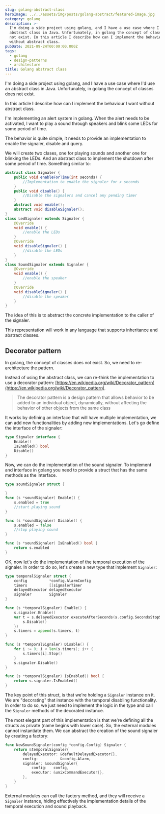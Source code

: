 ```yaml
---
slug: golang-abstract-class
heroImage: ../../assets/img/posts/golang-abstract/featured-image.jpg
category: golang
description: >-
  I'm doing a side project using golang, and I have a use case where I'd use an
  abstract class in Java. Unfortunately, in golang the concept of classes does
  not exist. In this article I describe how can I implement the behaviour I want
  without abstract class.
pubDate: 2021-09-24T00:00:00.000Z
tags:
  - golang
  - design-patterns
  - architecture
title: Golang abstract class
---
```


I'm doing a side project using golang, and I have a use case where I'd use an abstract class in Java. Unfortunately, in golang the concept of classes does not exist.

In this article I describe how can I implement the behaviour I want without abstract class.

I'm implementing an alert system in golang. When the alert needs to be activated, I want to play a sound through speakers and blink some LEDs for some period of time.

The behavior is quite simple, it needs to provide an implementation to enable the signaler, disable and query.

We will create two clases, one for playing sounds and another one for blinking the LEDs. And an abstract class to implement the shutdown after some period of time. Something similar to:

```java
abstract class Signaler {
    public void enableForTime(int seconds) {
        //Implementation to enable the signaler for x seconds
    }
    public void disable() {
        //Disable the signalers and cancel any pending timer
    }
    abstract void enable();
    abstract void disableSignaler();
}
class LedSignaler extends Signaler {
    @Override
    void enable() {
        //enable the LEDs
    }
    @Override
    void disableSignaler() {
        //disable the LEDs
    }
}
class SoundSignaler extends Signaler {
    @Override
    void enable() {
        //enable the speaker
    }
    @Override
    void disableSignaler() {
        //disable the speaker
    }
}
```

The idea of this is to abstract the concrete implementation to the caller of the signaler.

This representation will work in any language that supports inheritance and abstract classes.

## Decorator pattern

In golang, the concept of classes does not exist. So, we need to re-architecture the pattern.

Instead of using the abstract class, we can re-think the implementation to use a decorator pattern: <a href="https://en.wikipedia.org/wiki/Decorator_pattern">[https://en.wikipedia.org/wiki/Decorator_pattern](https://en.wikipedia.org/wiki/Decorator_pattern)</a>.

> The decorator pattern is a design pattern that allows behavior to be added to an individual object, dynamically, without affecting the behavior of other objects from the same class

It works by defining an interface that will have multiple implementation, we can add new functionalities by adding new implementations. Let's go define the interface of the signaler:

```go
type Signaler interface {
	Enable()
	IsEnabled() bool
	Disable()
}
```

Now, we can do the implementation of the sound signaler. To implement and interface in golang you need to provide a struct that has the same methods as the interface.

```go
type soundSignaler struct {

}
func (s *soundSignaler) Enable() {
	s.enabled = true
    //start playing sound
}

func (s *soundSignaler) Disable() {
	s.enabled = false
    //stop playing sound
}

func (s *soundSignaler) IsEnabled() bool {
	return s.enabled
}
```

OK, now let's do the implementation of the temporal execution of the signaler. In order to do so, let's create a new type that implement `Signaler`:

```go
type temporalSignaler struct {
	config          *config.AlarmConfig
	timers          []signalerTimer
	delayedExecutor delayedExecutor
	signaler        Signaler
}

func (s *temporalSignaler) Enable() {
	s.signaler.Enable()
	var t = s.delayedExecutor.executeAfterSeconds(s.config.SecondsStopSignals, func() {
		s.Disable()
	})
	s.timers = append(s.timers, t)
}

func (s *temporalSignaler) Disable() {
	for i := 0; i < len(s.timers); i++ {
		s.timers[i].Stop()
	}
	s.signaler.Disable()
}

func (s *temporalSignaler) IsEnabled() bool {
	return s.signaler.IsEnabled()
}
```

The key point of this struct, is that we're holding a `Signaler` instance on it. We are "decorating" that instance with the temporal disabling functionality. In order to do so, we just need to implement the logic in the type and call the `Signaler` methods of the decorated instance.

The most elegant part of this implementation is that we're defining all the structs as private (name begins with lower case). So, the external modules cannot instantiate them. We can abstract the creation of the sound signaler by creating a factory:

```go
func NewSoundSignaler(config *config.Config) Signaler {
	return &temporalSignaler{
		delayedExecutor: &defaultDelayedExecutor{},
		config:          &config.Alarm,
		signaler: &soundSignaler{
			config:   config,
			executor: &unixCommandExecutor{},
		},
	}
}
```

External modules can call the factory method, and they will receive a `Signaler` instance, hiding effectively the implementation details of the temporal execution and sound playback.
